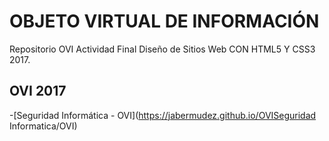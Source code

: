 # OBJETO VIRTUAL DE INFORMACIÓN 

Repositorio OVI Actividad Final Diseño de Sitios Web CON HTML5 Y CSS3 2017.

## OVI 2017

-[Seguridad Informática - OVI](https://jabermudez.github.io/OVISeguridad Informatica/OVI)